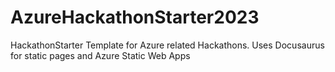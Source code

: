 # AzureHackathonStarter2023
HackathonStarter Template for Azure related Hackathons. Uses Docusaurus for static pages and Azure Static Web Apps
